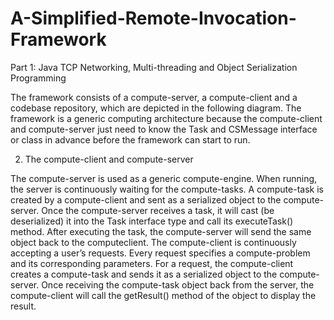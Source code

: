 # A-Simplified-Remote-Invocation-Framework

Part 1: Java TCP Networking, Multi-threading and Object Serialization Programming

The framework consists of a compute-server, a compute-client and a codebase repository, which are depicted in the following diagram. The framework is a generic computing architecture because the compute-client and compute-server just need to know the Task and CSMessage
interface or class in advance before the framework can start to run.

2. The compute-client and compute-server

The compute-server is used as a generic compute-engine. When running, the server is continuously waiting for the compute-tasks. A compute-task is created by a compute-client and sent as a serialized object to the compute-server. Once the compute-server receives a task, it will cast (be deserialized) it into the Task interface type and call its executeTask() method. After executing the task, the compute-server will send the same object back to the computeclient. The compute-client is continuously accepting a user’s requests. Every request specifies a compute-problem and its corresponding parameters. For a request, the compute-client creates a compute-task and sends it as a serialized object to the compute-server. Once receiving the compute-task object back from the server, the compute-client will call the getResult() method of the object to display the result.
